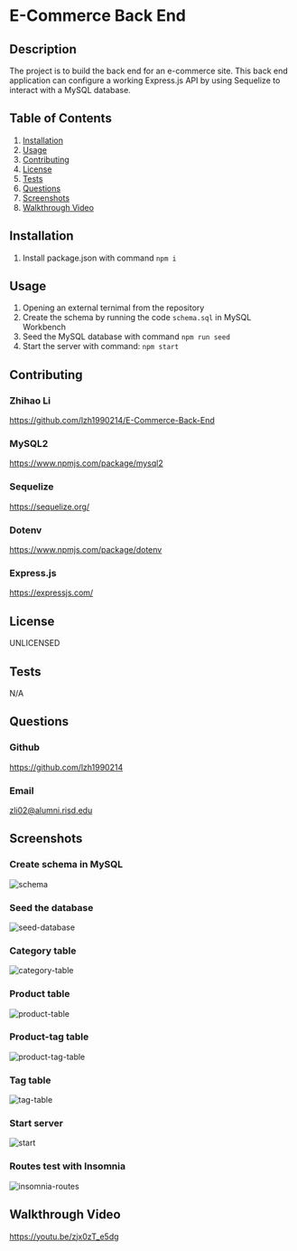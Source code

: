 # E-Commerce Back End

## Description
The project is to build the back end for an e-commerce site. This back end application can configure a working Express.js API by using Sequelize to interact with a MySQL database.


## Table of Contents
1. [Installation](#Installation)
2. [Usage](#Usage)
3. [Contributing](#Contributing)
4. [License](#License)
5. [Tests](#Tests)
6. [Questions](#Questions)
7. [Screenshots](#Screenshots)
8. [Walkthrough Video](#Walkthrough)


## Installation <a id="Installation"></a>
1. Install package.json with command `npm i`


## Usage <a id="Usage"></a>
1. Opening an external ternimal from the repository
2. Create the schema by running the code `schema.sql` in MySQL Workbench 
2. Seed the MySQL database with command `npm run seed`
3. Start the server with command: `npm start` 


## Contributing <a id="Contributing"></a>

### Zhihao Li
https://github.com/lzh1990214/E-Commerce-Back-End

### MySQL2
https://www.npmjs.com/package/mysql2

### Sequelize
https://sequelize.org/

### Dotenv
https://www.npmjs.com/package/dotenv

### Express.js
https://expressjs.com/


## License <a id="License"></a>
UNLICENSED


## Tests <a id="Tests"></a>
N/A


## Questions <a id="Questions"></a>

### Github 
https://github.com/lzh1990214

### Email
zli02@alumni.risd.edu


## Screenshots <a id="Screenshots"></a>

### Create schema in MySQL
![schema](./assets/img/1-schema.png)

### Seed the database
![seed-database](./assets/img/2-seed-database.png)

### Category table
![category-table](./assets/img/3-table-category.png)

### Product table
![product-table](./assets/img/4-table-product.png)

### Product-tag table
![product-tag-table](./assets/img/5-table-product-tag.png)

### Tag table
![tag-table](./assets/img/6-table-tag.png)

### Start server
![start](./assets/img/7-start-server.png)

### Routes test with Insomnia
![insomnia-routes](./assets/img/8-insomnia-routes.png)


## Walkthrough Video <a id="Walkthrough"></a>
https://youtu.be/zjx0zT_e5dg
